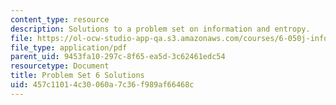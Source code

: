 ```yaml
---
content_type: resource
description: Solutions to a problem set on information and entropy.
file: https://ol-ocw-studio-app-qa.s3.amazonaws.com/courses/6-050j-information-and-entropy-spring-2008/457c11014c30060a7c36f989af66468c_MIT6_050JS08_ps_06_sol.pdf
file_type: application/pdf
parent_uid: 9453fa10-297c-8f65-ea5d-3c62461edc54
resourcetype: Document
title: Problem Set 6 Solutions
uid: 457c1101-4c30-060a-7c36-f989af66468c
---
```

